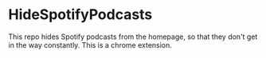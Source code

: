 # HideSpotifyPodcasts
This repo hides Spotify podcasts from the homepage, so that they don't get in the way constantly. This is a chrome extension.
